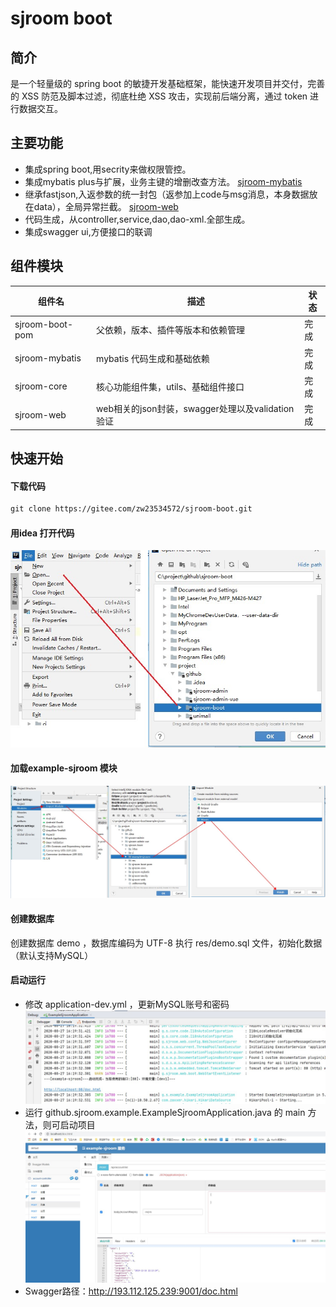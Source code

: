 # sjroom boot
## 简介
 是一个轻量级的 spring boot 的敏捷开发基础框架，能快速开发项目并交付，完善的 XSS 防范及脚本过滤，彻底杜绝 XSS 攻击，实现前后端分离，通过 token 进行数据交互。
 
## 主要功能
- 集成spring boot,用secrity来做权限管控。
- 集成mybatis plus与扩展，业务主键的增删改查方法。 [sjroom-mybatis](./sjroom-mybatis/README.md)
- 继承fastjson,入返参数的统一封包（返参加上code与msg消息，本身数据放在data），全局异常拦截。 [sjroom-web](./sjroom-web/README.md)
- 代码生成，从controller,service,dao,dao-xml.全部生成。
- 集成swagger ui,方便接口的联调

## 组件模块
| 组件名                   | 描述                                | 状态    |
| ------------------------ | ----------------------------------- | ------- |
| sjroom-boot-pom     | 父依赖，版本、插件等版本和依赖管理  | 完成    |
| sjroom-mybatis    | mybatis 代码生成和基础依赖          | 完成    |
| sjroom-core       | 核心功能组件集，utils、基础组件接口 | 完成 |
| sjroom-web | web相关的json封装，swagger处理以及validation验证               | 完成 |

## 快速开始
#### 下载代码
```xml
git clone https://gitee.com/zw23534572/sjroom-boot.git
```
#### 用idea 打开代码
![Image text](./res/1.jpg)

#### 加载example-sjroom 模块
![Image text](./res/2.jpg)

#### 创建数据库
创建数据库 demo ，数据库编码为 UTF-8
执行 res/demo.sql 文件，初始化数据（默认支持MySQL）

#### 启动运行
- 修改 application-dev.yml ，更新MySQL账号和密码
![Image text](./res/3.jpg)
- 运行 github.sjroom.example.ExampleSjroomApplication.java 的 main 方法，则可启动项目
![Image text](./res/4.jpg)
- Swagger路径：http://193.112.125.239:9001/doc.html

